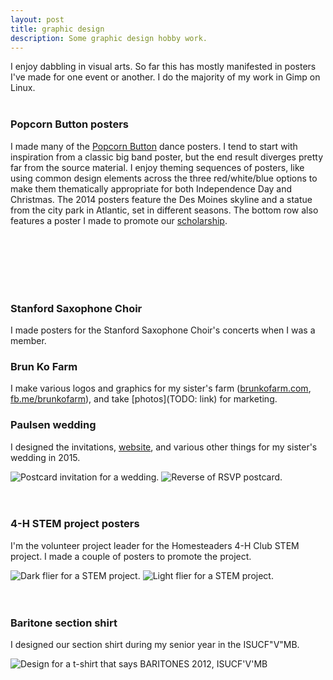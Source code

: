 ```yaml
---
layout: post
title: graphic design
description: Some graphic design hobby work.
---
```


I enjoy dabbling in visual arts. So far this has mostly manifested in posters I've made for one event or another. I do the majority of my work in Gimp on Linux.
<br/>
<br/>

### Popcorn Button posters
I made many of the [Popcorn Button](http://www.popcornbutton.org) dance posters. I tend to start with inspiration from a classic big band poster, but the end result diverges pretty far from the source material. I enjoy theming sequences of posters, like using common design elements across the three red/white/blue options to make them thematically appropriate for both Independence Day and Christmas. The 2014 posters feature the Des Moines skyline and a statue from the city park in Atlantic, set in different seasons. The bottom row also features a poster I made to promote our [scholarship](http://www.popcornbutton.org/scholarship).
<div class="img_full">
  <img class="col one" src="{{ site.baseurl }}/img/hb-2015.png" alt="" title=""/>
  <img class="col one" src="{{ site.baseurl }}/img/lfs-2015.png" alt="" title=""/>
  <img class="col one" src="{{ site.baseurl }}/img/hb-2016.png" alt="" title=""/>
</div>
<div class="img_full">
  <img class="col half" src="{{ site.baseurl }}/img/hb-2014.png" alt="" title=""/>
  <img class="col half" src="{{ site.baseurl }}/img/lfs-2014.png" alt="" title=""/>
</div>
<div class="img_full">
  <img class="col one" src="{{ site.baseurl }}/img/hb-2017.png" alt="" title=""/>
  <img class="col one" src="{{ site.baseurl }}/img/lfs-2016.png" alt="" title=""/>
  <img class="col one" src="{{ site.baseurl }}/img/scholarship-web.png" alt="" title=""/>
</div>
<br/>
<br/>


### Stanford Saxophone Choir
I made posters for the Stanford Saxophone Choir's concerts when I was a member.


### Brun Ko Farm
I make various logos and graphics for my sister's farm ([brunkofarm.com](http://brunkofarm.com), [fb.me/brunkofarm](http://facebook.com/brunkofarm)), and take [photos](TODO: link) for marketing.

### Paulsen wedding
I designed the invitations, [website](http://paulsen.curtisullerich.com), and various other things for my sister's wedding in 2015.
<div class="img_full">
  <img class="col half" src="{{ site.baseurl }}/img/invitation.png" alt="Postcard invitation for a wedding." title="RSVP postcard invitation"/>
  <img class="col half" src="{{ site.baseurl }}/img/postcard.png" alt="Reverse of RSVP postcard." title="reverse"/>
</div>
<br/>
<br/>

### 4-H STEM project posters
I'm the volunteer project leader for the Homesteaders 4-H Club STEM project. I made a couple of posters to promote the project.
<div class="img_full">
  <img class="col half" src="{{ site.baseurl }}/img/stem-dark.png" alt="Dark flier for a STEM project." title="Dark STEM flier"/>
  <img class="col half" src="{{ site.baseurl }}/img/stem-light.png" alt="Light flier for a STEM project." title="Light STEM flier"/>
</div>
<br/>
<br/>

### Baritone section shirt
I designed our section shirt during my senior year in the ISUCF"V"MB.
<div class="img_full">
  <img class="col half" src="{{ site.baseurl }}/img/baritones.png" alt="Design for a t-shirt that says BARITONES 2012, ISUCF'V'MB" title="Baritone shirt 2012."/>
</div>

